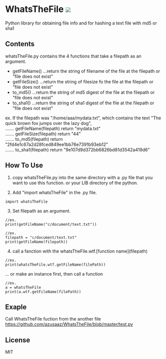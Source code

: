 # WhatsTheFile  <img src="https://travis-ci.org/azusaaz/WhatsTheFile.svg?branch=test3"></a>
Python library for obtaining file info and for hashing a text file with md5 or sha1


## Contents
whatsTheFile.py contains the 4 functions that take a filepath as an argument.   
- getFileName()  ...return the string of filename of the file at the filepath or "file does not exist"    
- getFileSize()  ...return the string of filesize fo the file at the filepath or "file does not exist"     
- to_md5()       ...return the string of md5 digest of the file at the filepath or "file does not exist"    
- to_sha1()      ...return the string of sha1 digest of the file at the filepath or "file does not exist"  

ex. If the filepath was "/home/aaa/mydata.txt", which contains the text "The quick brown fox jumps over the lazy dog",  
  ....... getFileName(filepath) return "mydata.txt"  
  ....... getFileSize(filepath) return "44"  
  ....... to_md5(filepath)   return "2fd4e1c67a2d28fced849ee1bb76e7391b93eb12"  
  ....... to_sha1(filepath) return "9e107d9d372bb6826bd81d3542a419d6"  

## How To Use
1. copy whatsTheFile.py into the same directory with a .py file that you want to use this function.
or your LIB directory of the python.

2. Add "import whatsTheFile" in the .py file.

```
import whatsTheFile
```

3. Set filepath as an argument. 
```
//ex. 
print(getFileName("c/document/text.txt"))
```
```
//ex. 
filepath = "c/document/text.txt"
print(getFileName(filepath))   
```
4. call a fanction with the whatsTheFile.wtf.\[function name\](filepath)   
```
//ex. 
print(whatsTheFile.wtf.getFileName(filePath))   
```

... or make an instance first, then call a function   
```
//ex.
a = whatsTheFile  
print(a.wtf.getFileName(filePath))  
```
## Exaple
Call WhatsTheFile fuction from the another file    
https://github.com/azusaaz/WhatsTheFile/blob/master/test.py
## License

MIT


